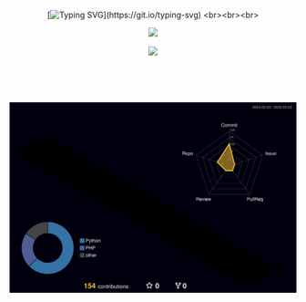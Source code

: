 <div align="center">
<br><br><br>

<!-- Don't just fork or copy it. Star it, please 🥺  -->

[![Typing SVG](https://readme-typing-svg.demolab.com?font=Passion+One&size=57&duration=4000&pause=4000&color=41C513A2&center=true&vCenter=true&width=500&lines=Hi+there%2C+I'm+Hyo+Chan!)](https://git.io/typing-svg)
<br><br><br>

![](https://github-readme-streak-stats.herokuapp.com/?user=HyoChan1117&theme=dark&hide_border=true)

![](https://github-readme-stats.vercel.app/api/top-langs/?username=HyoChan1117&layout=compact&theme=material-palenight&hide_border=true&bg_color=20232a&icon_color=E3E3E3A8&text_color=fff&title_color=918FE0&count_private=true&langs_count=8&card_width=360)

<br><br><br>

![](./profile-3d-contrib/profile-night-rainbow.svg)
